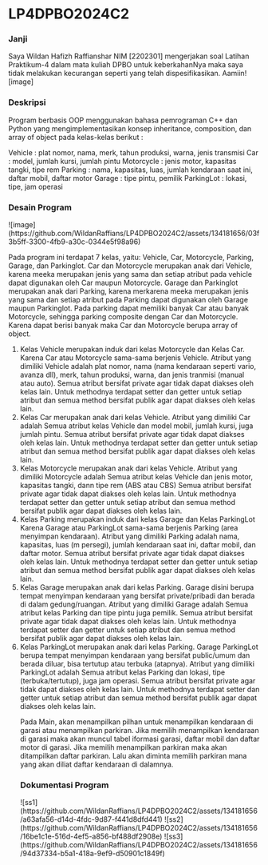 <h1>LP4DPBO2024C2</h1>
<h3>Janji</h3>
Saya Wildan Hafizh Raffianshar NIM [2202301] mengerjakan soal Latihan Praktikum-4 dalam mata kuliah DPBO untuk keberkahanNya maka saya tidak melakukan kecurangan seperti yang telah dispesifikasikan. Aamiin![image]


<h3>Deskripsi</h3>
Program berbasis OOP menggunakan bahasa pemrograman C++ dan Python  yang mengimplementasikan konsep inheritance, composition, dan array of object pada kelas-kelas berikut :

Vehicle : plat nomor, nama, merk, tahun produksi, warna, jenis transmisi
Car : model, jumlah kursi, jumlah pintu
Motorcycle : jenis motor, kapasitas tangki, tipe rem
Parking : nama, kapasitas, luas, jumlah kendaraan saat ini, daftar mobil, daftar motor
Garage : tipe pintu, pemilik
ParkingLot : lokasi, tipe, jam operasi


<h3>Desain Program</h3>
![image](https://github.com/WildanRaffians/LP4DPBO2024C2/assets/134181656/03f3b5ff-3300-4fb9-a30c-0344e5f98a96)


Pada program ini terdapat 7 kelas, yaitu: Vehicle, Car, Motorcycle, Parking, Garage, dan Parkinglot. 
Car dan Motorcycle merupakan anak dari Vehicle, karena meeka merupakan jenis yang sama dan setiap atribut pada vehicle dapat digunakan oleh Car maupun Motorcycle.
Garage dan Parkinglot merupakan anak dari Parking, karena merkarena meeka merupakan jenis yang sama dan setiap atribut pada Parking dapat digunakan oleh Garage maupun Parkinglot.
Pada parking dapat memiliki banyak Car atau banyak Motorcycle, sehingga parking composite dengan Car dan Motorcycle. Karena dapat berisi banyak maka Car dan Motorcycle berupa array of object.

<ol>
<li>
  Kelas Vehicle merupakan induk dari kelas Motorcycle dan Kelas Car. Karena Car atau Motorcycle sama-sama berjenis Vehicle. Atribut yang dimiliki Vehicle adalah plat nomor, nama (nama kendaraan seperti vario, avanza dll), merk, tahun produksi, warna, dan jenis tranmisi (manual atau auto).
  Semua atribut bersifat private agar tidak dapat diakses oleh kelas lain. Untuk methodnya terdapat setter dan getter untuk setiap atribut dan semua method bersifat publik agar dapat diakses oleh kelas lain.
</li>
<li>
  Kelas Car merupakan anak dari kelas Vehicle. Atribut yang dimiliki Car adalah Semua atribut kelas Vehicle dan model mobil, jumlah kursi, juga jumlah pintu.
  Semua atribut bersifat private agar tidak dapat diakses oleh kelas lain. Untuk methodnya terdapat setter dan getter untuk setiap atribut dan semua method bersifat publik agar dapat diakses oleh kelas lain.
</li>
<li>
  Kelas Motorcycle merupakan anak dari kelas Vehicle. Atribut yang dimiliki Motorcycle adalah Semua atribut kelas Vehicle dan jenis motor, kapasitas tangki, dann tipe rem (ABS atau CBS)
  Semua atribut bersifat private agar tidak dapat diakses oleh kelas lain. Untuk methodnya terdapat setter dan getter untuk setiap atribut dan semua method bersifat publik agar dapat diakses oleh kelas lain.
</li>
<li>
  Kelas Parking merupakan induk dari kelas Garage dan Kelas ParkingLot Karena Garage atau ParkingLot sama-sama berjenis Parking (area menyimpan kendaraan). Atribut yang dimiliki Parking adalah nama, kapasitas, luas (m persegi), jumlah kendaraan saat ini, daftar mobil, dan daftar motor.
  Semua atribut bersifat private agar tidak dapat diakses oleh kelas lain. Untuk methodnya terdapat setter dan getter untuk setiap atribut dan semua method bersifat publik agar dapat diakses oleh kelas lain.
</li>
</li>
<li>
  Kelas Garage merupakan anak dari kelas Parking. Garage disini berupa tempat menyimpan kendaraan yang bersifat private/pribadi dan berada di dalam gedung/ruangan. Atribut yang dimiliki Garage adalah Semua atribut kelas Parking dan tipe pintu juga pemilik.
  Semua atribut bersifat private agar tidak dapat diakses oleh kelas lain. Untuk methodnya terdapat setter dan getter untuk setiap atribut dan semua method bersifat publik agar dapat diakses oleh kelas lain.
</li>
<li>
  Kelas ParkingLot merupakan anak dari kelas Parking. Garage ParkingLot berupa tempat menyimpan kendaraan yang bersifat public/umum dan berada diluar, bisa tertutup atau terbuka (atapnya). Atribut yang dimiliki ParkingLot adalah Semua atribut kelas Parking dan lokasi, tipe (terbuka/tertutup), juga jam operasi.
  Semua atribut bersifat private agar tidak dapat diakses oleh kelas lain. Untuk methodnya terdapat setter dan getter untuk setiap atribut dan semua method bersifat publik agar dapat diakses oleh kelas lain.
</li>

Pada Main, akan menampilkan pilhan untuk menampilkan kendaraan di garasi atau menampilkan parkiran. Jika memilih menampilkan kendaraan di garasi maka akan muncul tabel iformasi garasi, daftar mobil dan daftar motor di garasi.
Jika memilih menampilkan parkiran maka akan ditampilkan daftar parkiran. Lalu akan diminta memilih parkiran mana yang akan diliat daftar kendaraan di dalamnya.


<h3>Dokumentasi Program</h3>
![ss1](https://github.com/WildanRaffians/LP4DPBO2024C2/assets/134181656/a63afa56-d14d-4fdc-9d87-f441d8dfd441)
![ss2](https://github.com/WildanRaffians/LP4DPBO2024C2/assets/134181656/16be1c1e-516d-4ef5-a856-bf488df2908e)
![ss3](https://github.com/WildanRaffians/LP4DPBO2024C2/assets/134181656/94d37334-b5a1-418a-9ef9-d50901c1849f)
